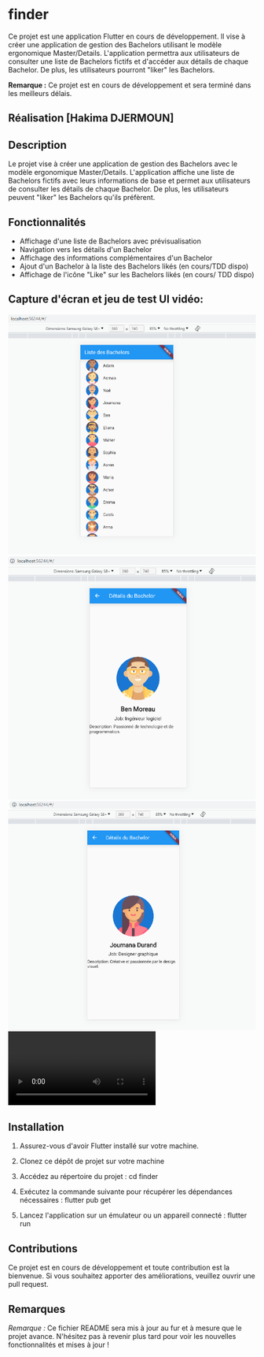 # finder


Ce projet est une application Flutter en cours de développement. Il vise à créer une application de gestion des Bachelors utilisant le modèle ergonomique Master/Details. L'application permettra aux utilisateurs de consulter une liste de Bachelors fictifs et d'accéder aux détails de chaque Bachelor. De plus, les utilisateurs pourront "liker" les Bachelors.




**Remarque :** Ce projet est en cours de développement et sera terminé dans les meilleurs délais.


## Réalisation [Hakima DJERMOUN]


## Description


Le projet vise à créer une application de gestion des Bachelors avec le modèle ergonomique Master/Details. L'application affiche une liste de Bachelors fictifs avec leurs informations de base et permet aux utilisateurs de consulter les détails de chaque Bachelor. De plus, les utilisateurs peuvent "liker" les Bachelors qu'ils préfèrent.


## Fonctionnalités


- Affichage d'une liste de Bachelors avec prévisualisation
- Navigation vers les détails d'un Bachelor
- Affichage des informations complémentaires d'un Bachelor
- Ajout d'un Bachelor à la liste des Bachelors likés (en cours/TDD dispo)
- Affichage de l'icône "Like" sur les Bachelors likés (en cours/ TDD dispo)


## Capture d'écran et jeu de test UI vidéo:
![Alt text](image.png)
![Alt text](image-1.png)
![Alt text](image-2.png)
<video src="finder%20-%20Google%20Chrome%202023-07-02%2001-06-32.mp4" controls title="Title"></video>


## Installation


1. Assurez-vous d'avoir Flutter installé sur votre machine. 


2. Clonez ce dépôt de projet sur votre machine 


3. Accédez au répertoire du projet :
    cd  finder
4. Exécutez la commande suivante pour récupérer les dépendances nécessaires :
    flutter pub get
5. Lancez l'application sur un émulateur ou un appareil connecté :
    flutter run


## Contributions


Ce projet est en cours de développement et toute contribution est la bienvenue. Si vous souhaitez apporter des améliorations, veuillez ouvrir une pull request.


## Remarques


*Remarque :* Ce fichier README sera mis à jour au fur et à mesure que le projet avance. N'hésitez pas à revenir plus tard pour voir les nouvelles fonctionnalités et mises à jour !







